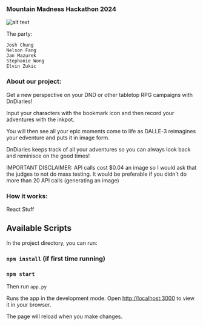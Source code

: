 ### Mountain Madness Hackathon 2024

![alt text](https://github.com/Maiquey/DnDiaries/main/src/Assets/logo_dndiaries.png?raw=true)

The party:

    Josh Chung
    Nelson Fang
    Jan Mazurek
    Stephanie Wong
    Elvin Zukic


### About our project:
Get a new perspective on your DND or other tabletop RPG campaigns with DnDiaries!

Input your characters with the bookmark icon and then record your adventures with the inkpot.

You will then see all your epic moments come to life as DALLE-3 reimagines your edventure and puts it in image form.

DnDiaries keeps track of all your adventures so you can always look back and reminisce on the good times!

IMPORTANT DISCLAIMER: API calls cost $0.04 an image so I would ask that the judges to not do mass testing. It would be preferable if you didn't do more than 20 API calls (generating an image)
 

### How it works:

React Stuff

## Available Scripts

In the project directory, you can run:

### `npm install` (if first time running)

### `npm start`

Then run `app.py`

Runs the app in the development mode.
Open [http://localhost:3000](http://localhost:3000) to view it in your browser.

The page will reload when you make changes.


